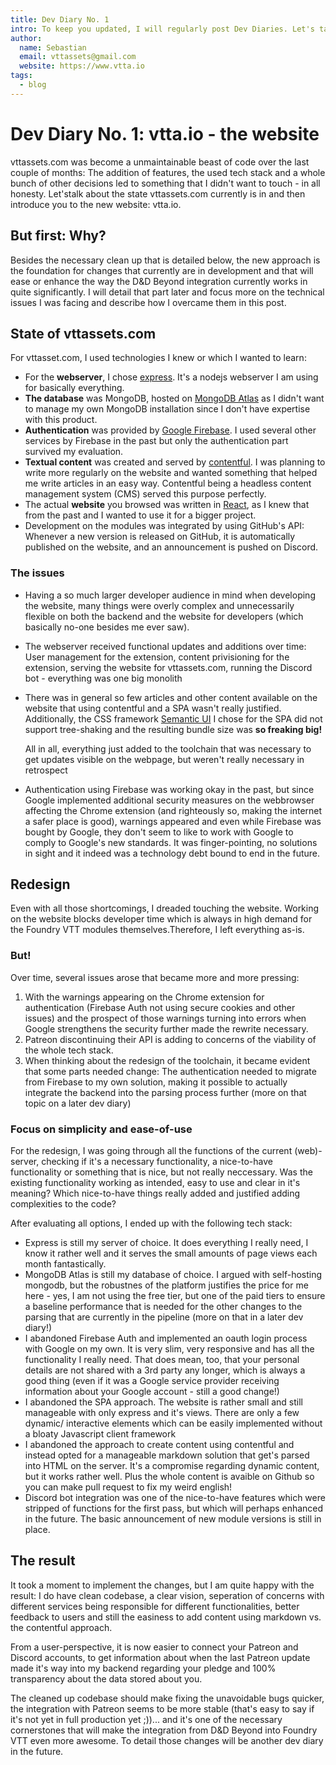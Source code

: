 ```yaml
---
title: Dev Diary No. 1
intro: To keep you updated, I will regularly post Dev Diaries. Let's talk about vtta.io - the website!
author:
  name: Sebastian
  email: vttassets@gmail.com
  website: https://www.vtta.io
tags:
  - blog
---
```


# Dev Diary No. 1: vtta.io - the website

vttassets.com was become a unmaintainable beast of code over the last couple of months: The addition of features, the used tech stack and a whole bunch of other decisions led to something that I didn't want to touch - in all honesty. Let'stalk about the state vttassets.com currently is in and then introduce you to the new website: vtta.io. 

## But first: Why?

Besides the necessary clean up that is detailed below, the new approach is the foundation for changes that currently are in development and that will ease or enhance the way the D&D Beyond integration currently works in quite significantly. I will detail that part later and focus more on the technical issues I was facing and describe how I overcame them in this post.

## State of vttassets.com

For vttasset.com, I used technologies I knew or which I wanted to learn:

* For the **webserver**, I chose [express](https://expressjs.com/de/). It's a nodejs webserver I am using for basically everything. 
* **The database** was MongoDB, hosted on [MongoDB Atlas](https://www.mongodb.com/) as I didn't want to manage my own MongoDB installation since I don't have expertise with this product. 
* **Authentication** was provided by [Google Firebase](https://firebase.google.com/). I used several other services by Firebase in the past but only the authentication part survived my evaluation. 
* **Textual content** was created and served by [contentful](https://www.contentful.com/). I was planning to write more regularly on the website and wanted something that helped me write articles in an easy way. Contentful being a headless content management system (CMS) served this purpose perfectly.
* The actual **website** you browsed was written in [React](https://reactjs.org/), as I knew that from the past and I wanted to use it for a bigger project.
* Development on the modules was integrated by using GitHub's API: Whenever a new version is released on GitHub, it is automatically published on the website, and an announcement is pushed on Discord.

### The issues

- Having a so much larger developer audience in mind when developing the website, many things were overly complex and unnecessarily flexible on both the backend and the website for developers (which basically no-one besides me ever saw). 
- The webserver received functional updates and additions over time: User management for the extension, content privisioning for the extension, serving the website for vttassets.com, running the Discord bot - everything was one big monolith
- There was in general so few articles and other content available on the website that using contentful and a SPA wasn't really justified. Additionally, the CSS framework [Semantic UI](https://semantic-ui.com) I chose for the SPA did not support tree-shaking and the resulting bundle size was **so freaking big!**
    
    All in all, everything just added to the toolchain that was necessary to get updates visible on the webpage, but weren't really necessary in retrospect
- Authentication using Firebase was working okay in the past, but since Google implemented additional security measures on the webbrowser affecting the Chrome extension (and righteously so, making the internet a safer place is good), warnings appeared and even while Firebase was bought by Google, they don't seem to like to work with Google to comply to Google's new standards. It was finger-pointing, no solutions in sight and it indeed was a technology debt bound to end in the future.

## Redesign

Even with all those shortcomings, I dreaded touching the website. Working on the website blocks developer time which is always in high demand for the Foundry VTT modules themselves.Therefore, I left everything as-is. 

### But!

Over time, several issues arose that became more and more pressing:

1. With the warnings appearing on the Chrome extension for authentication (Firebase Auth not using secure cookies and other issues) and the prospect of those warnings turning into errors when Google strengthens the security further made the rewrite necessary. 
2. Patreon discontinuing their API is adding to concerns of the viability of the whole tech stack. 
3. When thinking about the redesign of the toolchain, it became evident that some parts needed change: The authentication needed to migrate from Firebase to my own solution, making it possible to actually integrate the backend into the parsing process further (more on that topic on a later dev diary)

### Focus on simplicity and ease-of-use

For the redesign, I was going through all the functions of the current (web)-server, checking if it's a necessary functionality, a nice-to-have functionality or something that is nice, but not really neccessary. Was the existing functionality working as intended, easy to use and clear in it's meaning? Which nice-to-have things really added and justified adding complexities to the code?

After evaluating all options, I ended up with the following tech stack:
- Express is still my server of choice. It does everything I really need, I know it rather well and it serves the small amounts of page views each month fantastically.
- MongoDB Atlas is still my database of choice. I argued with self-hosting mongodb, but the robustnes of the platform justifies the price for me here - yes, I am not using the free tier, but one of the paid tiers to ensure a baseline performance that is needed for the other changes to the parsing that are currently in the pipeline (more on that in a later dev diary!)
- I abandoned Firebase Auth and implemented an oauth login process with Google on my own. It is very slim, very responsive and has all the functionality I really need. That does mean, too, that your personal details are not shared with a 3rd party any longer, which is always a good thing (even if it was a Google service provider receiving information about your Google account - still a good change!)
- I abandoned the SPA approach. The website is rather small and still manageable with only express and it's views. There are only a few dynamic/ interactive elements which can be easily implemented without a bloaty Javascript client framework
- I abandoned the approach to create content using contentful and instead opted for a manageable markdown solution that get's parsed into HTML on the server. It's a compromise regarding dynamic content, but it works rather well. Plus the whole content is avaible on Github so you can make pull request to fix my weird english!
- Discord bot integration was one of the nice-to-have features which were stripped of functions for the first pass, but which will perhaps enhanced in the future. The basic announcement of new module versions is still in place.

## The result

It took a moment to implement the changes, but I am quite happy with the result: I do have clean codebase, a clear vision, seperation of concerns with different services being responsible for different functionalities, better feedback to users and still the easiness to add content using markdown vs. the contentful approach. 

From a user-perspective, it is now easier to connect your Patreon and Discord accounts, to get information about when the last Patreon update made it's way into my backend regarding your pledge and 100% transparency about the data stored about you. 

The cleaned up codebase should make fixing the unavoidable bugs quicker, the integration with Patreon seems to be more stable (that's easy to say if it's not yet in full production yet ;))... and it's one of the necessary cornerstones that will make the integration from D&D Beyond into Foundry VTT even more awesome. To detail those changes will be another dev diary in the future.